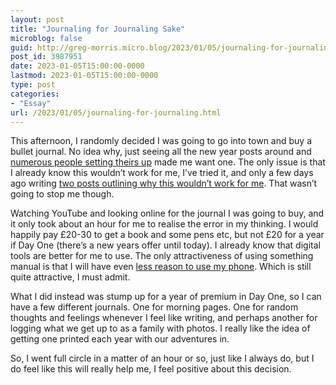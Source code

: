 ```yaml
---
layout: post
title: "Journaling for Journaling Sake"
microblog: false
guid: http://greg-morris.micro.blog/2023/01/05/journaling-for-journaling.html
post_id: 3987951
date: 2023-01-05T15:00:00-0000
lastmod: 2023-01-05T15:00:00-0000
type: post
categories:
- "Essay"
url: /2023/01/05/journaling-for-journaling.html
---
```

This afternoon, I randomly decided I was going to go into town and buy a bullet journal. No idea why, just seeing all the new year posts around and [numerous people setting theirs up](https://patrickrhone.micro.blog/2022/12/31/preparation.html) made me want one. The only issue is that I already know this wouldn’t work for me, I’ve tried it, and only a few days ago writing [two posts outlining why this wouldn’t work for me](/2022/12/31/i-really-want.html). That wasn’t going to stop me though.

Watching YouTube and looking online for the journal I was going to buy, and it only took about an hour for me to realise the error in my thinking. I would happily pay £20-30 to get a book and some pens etc, but not £20 for a year if Day One (there’s a new years offer until today). I already know that digital tools are better for me to use. The only attractiveness of using something manual is that I will have even [less reason to use my phone](/2021/10/07/i-dont-use.html). Which is still quite attractive, I must admit.

What I did instead was stump up for a year of premium in Day One, so I can have a few different journals. One for morning pages. One for random thoughts and feelings whenever I feel like writing, and perhaps another for logging what we get up to as a family with photos. I really like the idea of getting one printed each year with our adventures in.

So, I went full circle in a matter of an hour or so, just like I always do, but I do feel like this will really help me, I feel positive about this decision. 
